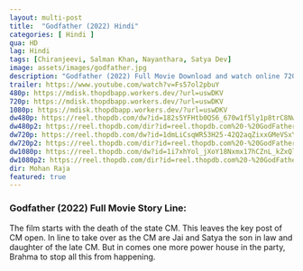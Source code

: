 ```yaml
---
layout: multi-post
title:  "Godfather (2022) Hindi"
categories: [ Hindi ]
qua: HD
lag: Hindi
tags: [Chiranjeevi, Salman Khan, Nayanthara, Satya Dev]
image: assets/images/godfather.jpg
description: "Godfather (2022) Full Movie Download and watch online 720p low file size 500 mb."
trailer: https://www.youtube.com/watch?v=Fs57ol2pbuY
480p: https://mdisk.thopdbapp.workers.dev/?url=uswDKV
720p: https://mdisk.thopdbapp.workers.dev/?url=uswDKV
1080p: https://mdisk.thopdbapp.workers.dev/?url=uswDKV
dw480p: https://reel.thopdb.com/dw?id=182s5YFHtb0QS6_670w1f5ly1p8trC8Nw
dw480p2: https://reel.thopdb.com/dir?id=reel.thopdb.com%20-%20GodFather%20(2022)%20Hindi%20Dubbed%20Full%20Movie%20HD%20480p.mkv
dw720p: https://reel.thopdb.com/dw?id=1dmLiCsqWR53H25-42Q2aqZixxGMeVSxY
dw720p2: https://reel.thopdb.com/dir?id=reel.thopdb.com%20-%20GodFather%20(2022)%20Hindi%20Dubbed%20Full%20Movie%20HD%20720p.mkv
dw1080p: https://reel.thopdb.com/dw?id=1i7xhYol_jXoY18Nxmx17hCZnL_kZxQlZ
dw1080p2: https://reel.thopdb.com/dir?id=reel.thopdb.com%20-%20GodFather%20(2022)%20Hindi%20Dubbed%20Full%20Movie%20HEVC%201080p.mkv
dir: Mohan Raja
featured: true
---
```


### Godfather (2022) Full Movie Story Line:
The film starts with the death of the state CM. This leaves the key post of CM open. In line to take over as the CM are Jai and Satya the son in law and daughter of the late CM. But in comes one more power house in the party, Brahma to stop all this from happening.

